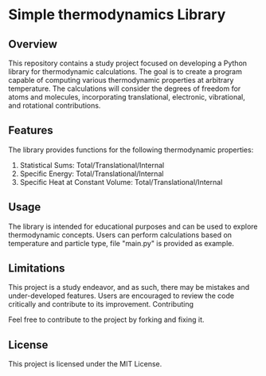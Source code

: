 # Simple thermodynamics Library

## Overview

This repository contains a study project focused on developing a Python library for thermodynamic calculations. The goal is to create a program capable of computing various thermodynamic properties at arbitrary temperature. The calculations will consider the degrees of freedom for atoms and molecules, incorporating translational, electronic, vibrational, and rotational contributions.

## Features

The library provides functions for the following thermodynamic properties:

1. Statistical Sums: Total/Translational/Internal
2. Specific Energy: Total/Translational/Internal
3. Specific Heat at Constant Volume: Total/Translational/Internal

## Usage

The library is intended for educational purposes and can be used to explore thermodynamic concepts. Users can perform calculations based on temperature and particle type, file "main.py" is provided as example.

## Limitations

This project is a study endeavor, and as such, there may be mistakes and under-developed features. Users are encouraged to review the code critically and contribute to its improvement.
Contributing

Feel free to contribute to the project by forking and fixing it. 

## License

This project is licensed under the MIT License.

